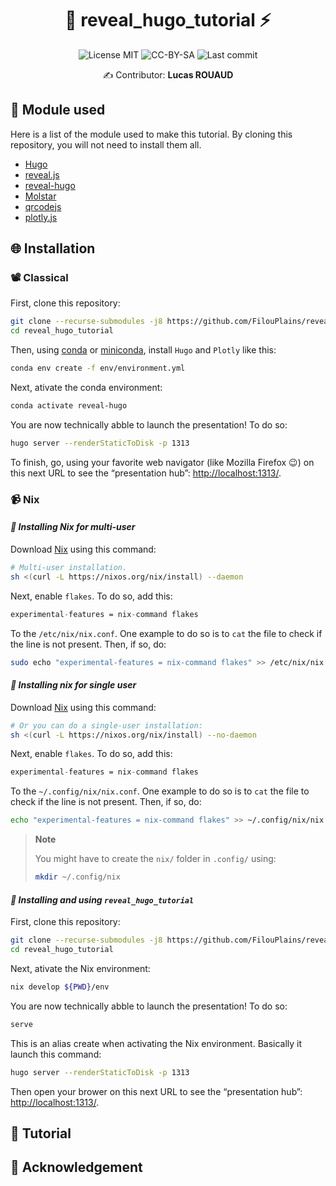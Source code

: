 <div align="center">

# 🦙 reveal_hugo_tutorial ⚡

![License MIT](https://img.shields.io/badge/License-MIT-green)
![CC-BY-SA](https://img.shields.io/badge/License-CC%E2%80%91BY%E2%80%91SA-green)
![Last commit](https://img.shields.io/github/last-commit/FilouPlains/reveal_hugo_tutorial.svg)

✍️ Contributor: **Lucas ROUAUD**

</div>

## 🌳 Module used

Here is a list of the module used to make this tutorial. By cloning this repository,
you will not need to install them all.

-   [Hugo](https://gohugo.io/)
-   [reveal.js](https://revealjs.com/)
-   [reveal-hugo](https://github.com/joshed-io/reveal-hugo)
-   [Molstar](https://molstar.org/)
-   [qrcodejs](https://davidshimjs.github.io/qrcodejs/)
-   [plotly.js](https://plotly.com/)

## 🌐 Installation

### 📽 Classical

First, clone this repository:

```bash
git clone --recurse-submodules -j8 https://github.com/FilouPlains/reveal_hugo_tutorial.git
cd reveal_hugo_tutorial
```

Then, using [conda](https://www.anaconda.com/download) or [miniconda](https://docs.anaconda.com/miniconda/),
install `Hugo` and `Plotly` like this:

```bash
conda env create -f env/environment.yml
```

Next, ativate the conda environment:

```bash
conda activate reveal-hugo
```

You are now technically abble to launch the presentation! To do so:

```bash
hugo server --renderStaticToDisk -p 1313
```

To finish, go, using your favorite web navigator (like Mozilla Firefox 😉) on this
next URL to see the “presentation hub”: [http://localhost:1313/](http://localhost:1313/).

### 📹 Nix

#### _🔸 Installing Nix for multi-user_

Download [Nix](https://nixos.org/download/) using this command:

```bash
# Multi-user installation.
sh <(curl -L https://nixos.org/nix/install) --daemon
```

Next, enable `flakes`. To do so, add this:

```nix
experimental-features = nix-command flakes
```

To the `/etc/nix/nix.conf`. One example to do so is to `cat` the file to check
if the line is not present. Then, if so, do:

```bash
sudo echo "experimental-features = nix-command flakes" >> /etc/nix/nix.conf
```

#### _🔸 Installing nix for single user_

Download [Nix](https://nixos.org/download/) using this command:

```bash
# Or you can do a single-user installation:
sh <(curl -L https://nixos.org/nix/install) --no-daemon
```

Next, enable `flakes`. To do so, add this:

```nix
experimental-features = nix-command flakes
```

To the `~/.config/nix/nix.conf`. One example to do so is to `cat` the file to check
if the line is not present. Then, if so, do:

```bash
echo "experimental-features = nix-command flakes" >> ~/.config/nix/nix.conf
```

> **Note**
>
> You might have to create the `nix/` folder in `.config/` using:
> ```bash
> mkdir ~/.config/nix
> ```

#### _🔸 Installing and using `reveal_hugo_tutorial`_

First, clone this repository:

```bash
git clone --recurse-submodules -j8 https://github.com/FilouPlains/reveal_hugo_tutorial.git
cd reveal_hugo_tutorial
```

Next, ativate the Nix environment:

```bash
nix develop ${PWD}/env
```

You are now technically abble to launch the presentation! To do so:

```bash
serve
```

This is an alias create when activating the Nix environment. Basically it launch
this command:

```bash
hugo server --renderStaticToDisk -p 1313
```

Then open your brower on this next URL to see the “presentation hub”: [http://localhost:1313/](http://localhost:1313/).

## 📰 Tutorial

## 🙇 Acknowledgement
